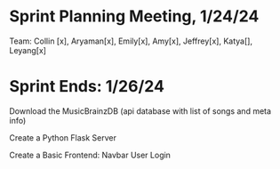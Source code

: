 # Sprint Planning Meeting, 1/24/24
Team: Collin [x], Aryaman[x], Emily[x], Amy[x], Jeffrey[x], Katya[], Leyang[x] 

# Sprint Ends: 1/26/24

Download the MusicBrainzDB (api database with list of songs and meta info)

Create a Python Flask Server

Create a Basic Frontend:
	Navbar
	User Login 
